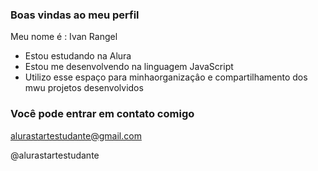 ### Boas vindas ao meu perfil
Meu nome é : Ivan Rangel

- Estou estudando na Alura
- Estou me desenvolvendo na linguagem JavaScript
- Utilizo esse espaço para minhaorganizaçâo e compartilhamento dos mwu projetos desenvolvidos

### Você pode entrar em contato comigo

alurastartestudante@gmail.com

  @alurastartestudante 
